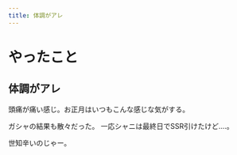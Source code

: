 ```yaml
---
title: 体調がアレ
---
```


# やったこと

## 体調がアレ

頭痛が痛い感じ。お正月はいつもこんな感じな気がする。

ガシャの結果も散々だった。
一応シャニは最終日でSSR引けたけど‥‥。

世知辛いのじゃー。
